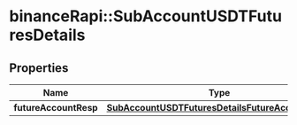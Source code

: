 # binanceRapi::SubAccountUSDTFuturesDetails


## Properties
Name | Type | Description | Notes
------------ | ------------- | ------------- | -------------
**futureAccountResp** | [**SubAccountUSDTFuturesDetailsFutureAccountResp**](subAccountUSDTFuturesDetails_futureAccountResp.md) |  | 


